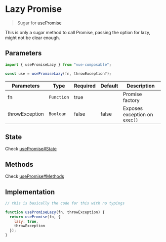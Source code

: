 # Lazy Promise

> Sugar for [usePromise](https://pikax.me/vue-composable/composable/promise/promise)

This is only a sugar method to call Promise, passing the option for lazy, might not be clear enough.

## Parameters

```js
import { usePromiseLazy } from "vue-composable";

const use = usePromiseLazy(fn, throwException?);
```

| Parameters     | Type       | Required | Default | Description                   |
| -------------- | ---------- | -------- | ------- | ----------------------------- |
| fn             | `Function` | true     |         | Promise factory               |
| throwException | `Boolean`  | false    | false   | Exposes exception on `exec()` |

## State

Check [usePromise#State](https://pikax.me/vue-composable/composable/promise/promise.html#state)

## Methods

Check [usePromise#Methods](https://pikax.me/vue-composable/composable/promise/promise.html#methods)

## Implementation

```js
// this is basically the code for this with no typings

function usePromiseLazy(fn, throwException) {
  return usePromise(fn, {
    lazy: true,
    throwException
  });
}
```

